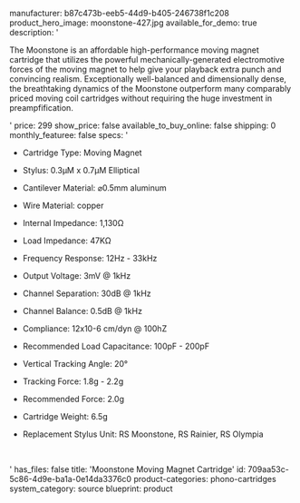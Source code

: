 manufacturer: b87c473b-eeb5-44d9-b405-246738f1c208
product_hero_image: moonstone-427.jpg
available_for_demo: true
description: '<p>The Moonstone is an affordable high-performance moving magnet cartridge that utilizes the powerful mechanically-generated electromotive forces of the moving magnet to help give your playback extra punch and convincing realism. Exceptionally well-balanced and dimensionally dense, the breathtaking dynamics of the Moonstone outperform many comparably priced moving coil cartridges without requiring the huge investment in preampfification.</p>'
price: 299
show_price: false
available_to_buy_online: false
shipping: 0
monthly_featuree: false
specs: '<ul><li>Cartridge Type:&nbsp;Moving Magnet</li></ul><ul><li>Stylus: 0.3µM x 0.7µM Elliptical&nbsp;</li></ul><ul><li>Cantilever Material:&nbsp;⌀0.5mm aluminum</li></ul><ul><li>Wire Material: copper</li></ul><ul><li>Internal&nbsp;Impedance:&nbsp;1,130Ω</li></ul><ul><li>Load&nbsp;Impedance:&nbsp;47KΩ</li></ul><ul><li>Frequency Response:&nbsp;12Hz - 33kHz</li></ul><ul><li>Output Voltage:&nbsp;3mV @ 1kHz</li></ul><ul><li>Channel Separation:&nbsp;30dB @ 1kHz</li></ul><ul><li>Channel Balance:&nbsp;0.5dB @ 1kHz</li></ul><ul><li>Compliance:&nbsp;12x10-6 cm/dyn @ 100hZ</li></ul><ul><li>Recommended Load Capacitance:&nbsp;100pF - 200pF</li></ul><ul><li>Vertical Tracking Angle:&nbsp;20°</li></ul><ul><li>Tracking Force:&nbsp;1.8g - 2.2g</li></ul><ul><li>Recommended Force:&nbsp;2.0g</li></ul><ul><li>Cartridge Weight:&nbsp;6.5g&nbsp;</li></ul><ul><li>Replacement Stylus Unit:&nbsp;RS Moonstone, RS Rainier, RS Olympia</li></ul><p><br></p>'
has_files: false
title: 'Moonstone Moving Magnet Cartridge'
id: 709aa53c-5c86-4d9e-ba1a-0e14da3376c0
product-categories: phono-cartridges
system_category: source
blueprint: product
